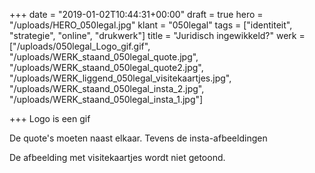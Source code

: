 +++
date = "2019-01-02T10:44:31+00:00"
draft = true
hero = "/uploads/HERO_050legal.jpg"
klant = "050legal"
tags = ["identiteit", "strategie", "online", "drukwerk"]
title = "Juridisch ingewikkeld?"
werk = ["/uploads/050legal_Logo_gif.gif", "/uploads/WERK_staand_050legal_quote.jpg", "/uploads/WERK_staand_050legal_quote2.jpg", "/uploads/WERK_liggend_050legal_visitekaartjes.jpg", "/uploads/WERK_staand_050legal_insta_2.jpg", "/uploads/WERK_staand_050legal_insta_1.jpg"]

+++
Logo is een gif

De quote's moeten naast elkaar. Tevens de insta-afbeeldingen

De afbeelding met visitekaartjes wordt niet getoond. 